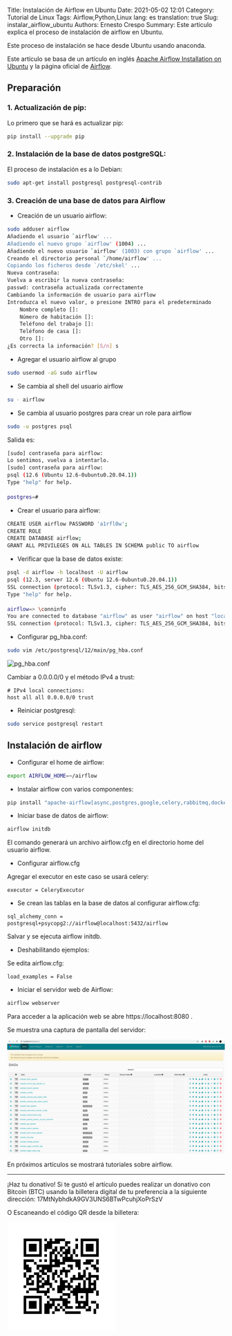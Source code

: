Title: Instalación de Airflow en Ubuntu
Date:  2021-05-02 12:01
Category: Tutorial de Linux
Tags: Airflow,Python,Linux 
lang: es
translation: true
Slug: instalar_airflow_ubuntu
Authors: Ernesto Crespo
Summary: Este artículo explica el proceso de instalación de airflow en Ubuntu.


Este proceso de instalación se hace desde Ubuntu usando anaconda. 

Este artículo se basa de un artículo en inglés [Apache Airflow Installation on Ubuntu](https://taufiq-ibrahim.medium.com/apache-airflow-installation-on-ubuntu-ddc087482c14) y la página oficial de [Airflow](https://airflow.apache.org/).


## Preparación

### 1. Actualización de pip:
Lo primero que se hará es actualizar pip: 
```bash 
pip install --upgrade pip
```
### 2. Instalación de la base de datos postgreSQL: 
El proceso de instalación es a lo Debian: 
```bash 
sudo apt-get install postgresql postgresql-contrib
```

### 3. Creación de una base de datos para Airflow 

* Creación de un usuario airflow: 

```bash 
sudo adduser airflow
Añadiendo el usuario `airflow' ...
Añadiendo el nuevo grupo `airflow' (1004) ...
Añadiendo el nuevo usuario `airflow' (1003) con grupo `airflow' ...
Creando el directorio personal `/home/airflow' ...
Copiando los ficheros desde `/etc/skel' ...
Nueva contraseña: 
Vuelva a escribir la nueva contraseña: 
passwd: contraseña actualizada correctamente
Cambiando la información de usuario para airflow
Introduzca el nuevo valor, o presione INTRO para el predeterminado
	Nombre completo []: 
	Número de habitación []: 
	Teléfono del trabajo []: 
	Teléfono de casa []: 
	Otro []: 
¿Es correcta la información? [S/n] s
```

* Agregar el usuario airflow al grupo 

```bash 
sudo usermod -aG sudo airflow
```

* Se cambia al shell del usuario airflow 

```bash 
su - airflow
```

* Se cambia al usuario postgres para crear un role para airflow 

```bash 
sudo -u postgres psql
```

Salida es: 
```bash 
[sudo] contraseña para airflow: 
Lo sentimos, vuelva a intentarlo.
[sudo] contraseña para airflow: 
psql (12.6 (Ubuntu 12.6-0ubuntu0.20.04.1))
Type "help" for help.

postgres=# 
```

* Crear el usuario para airflow: 

```bash 
CREATE USER airflow PASSWORD 'a1rfl0w';
CREATE ROLE
CREATE DATABASE airflow;
GRANT ALL PRIVILEGES ON ALL TABLES IN SCHEMA public TO airflow
```

* Verificar que la base de datos existe: 

```bash 
psql -d airflow -h localhost -U airflow
psql (12.3, server 12.6 (Ubuntu 12.6-0ubuntu0.20.04.1))
SSL connection (protocol: TLSv1.3, cipher: TLS_AES_256_GCM_SHA384, bits: 256, compression: off)
Type "help" for help.

airflow=> \conninfo
You are connected to database "airflow" as user "airflow" on host "localhost" (address "127.0.0.1") at port "5432".
SSL connection (protocol: TLSv1.3, cipher: TLS_AES_256_GCM_SHA384, bits: 256, compression: off)

```
* Configurar pg_hba.conf: 

```bash 
sudo vim /etc/postgresql/12/main/pg_hba.conf
```

![pg_hba.conf](./images/pg_hba.png)

Cambiar a 0.0.0.0/0 y el método IPv4 a trust: 
```
# IPv4 local connections:
host all all 0.0.0.0/0 trust
```

* Reiniciar postgresql:
```bash 
sudo service postgresql restart
```


## Instalación de airflow

* Configurar el home de airflow: 
  
```bash 
export AIRFLOW_HOME=~/airflow
```

* Instalar airflow con varios componentes: 

```bash 
pip install "apache-airflow[async,postgres,google,celery,rabbitmq,docker,amazon]"
```

* Iniciar base de datos de airflow: 

```bash 
airflow initdb
```

El comando generará un archivo airflow.cfg en el directorio home del usuario airflow. 


* Configurar  airflow.cfg

Agregar el executor en este caso se usará celery: 
```
executor = CeleryExecutor
```

* Se crean las tablas en la base de datos al configurar airflow.cfg: 

```
sql_alchemy_conn = postgresql+psycopg2://airflow@localhost:5432/airflow
```

Salvar y se ejecuta airflow initdb. 

* Deshabilitando ejemplos: 

Se edita airflow.cfg: 
```
load_examples = False
```

* Iniciar el servidor web de Airflow: 

```bash 
airflow webserver
```

Para acceder a la aplicación web se abre https://localhost:8080 . 

Se muestra una captura de pantalla del servidor: 

![Airflow Web](./images/airflow_web.png)

En  próximos artículos se mostrará tutoriales sobre airflow. 

---
¡Haz tu donativo!
Si te gustó el artículo puedes realizar un donativo con Bitcoin (BTC)
usando la billetera digital de tu preferencia a la siguiente
dirección: 17MtNybhdkA9GV3UNS6BTwPcuhjXoPrSzV

O Escaneando el código QR desde la billetera:

![17MtNybhdkA9GV3UNS6BTwPcuhjXoPrSzV](./images/17MtNybhdkA9GV3UNS6BTwPcuhjXoPrSzV.png)
